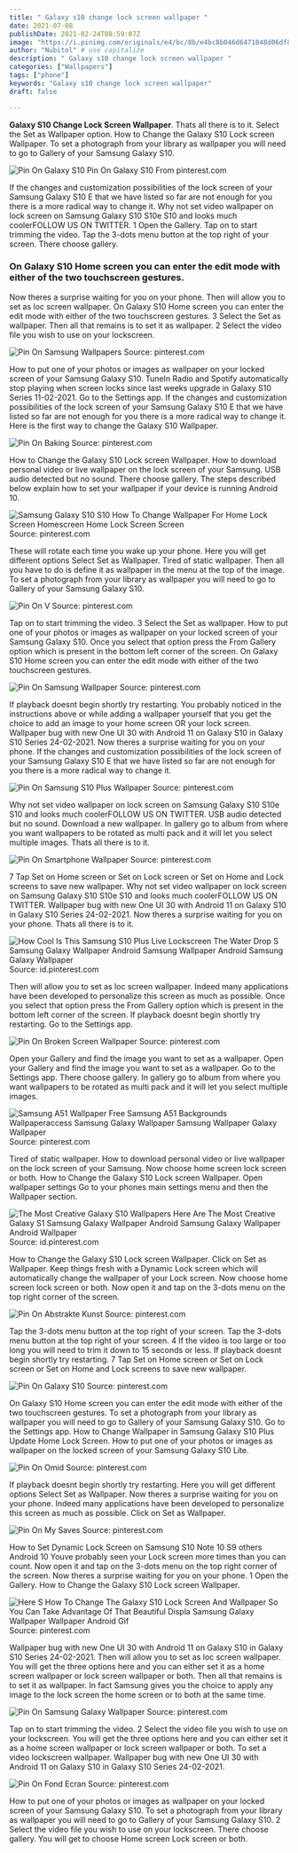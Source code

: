 ```yaml
---
title: " Galaxy s10 change lock screen wallpaper "
date: 2021-07-08
publishDate: 2021-02-24T08:59:07Z
image: "https://i.pinimg.com/originals/e4/bc/8b/e4bc8b046d6471848d06df860aaa8af3.png"
author: "Nubitol" # use capitalize
description: " Galaxy s10 change lock screen wallpaper "
categories: ["Wallpapers"]
tags: ["phone"]
keywords: "Galaxy s10 change lock screen wallpaper"
draft: false

---
```



**Galaxy S10 Change Lock Screen Wallpaper**. Thats all there is to it. Select the Set as Wallpaper option. How to Change the Galaxy S10 Lock screen Wallpaper. To set a photograph from your library as wallpaper you will need to go to Gallery of your Samsung Galaxy S10.

![Pin On Galaxy S10](https://i.pinimg.com/originals/90/19/9a/90199a6245ec84cd2456f68678cf5316.jpg "Pin On Galaxy S10")
Pin On Galaxy S10 From pinterest.com


If the changes and customization possibilities of the lock screen of your Samsung Galaxy S10 E that we have listed so far are not enough for you there is a more radical way to change it. Why not set video wallpaper on lock screen on Samsung Galaxy S10 S10e S10 and looks much coolerFOLLOW US ON TWITTER. 1 Open the Gallery. Tap on to start trimming the video. Tap the 3-dots menu button at the top right of your screen. There choose gallery.

### On Galaxy S10 Home screen you can enter the edit mode with either of the two touchscreen gestures.

Now theres a surprise waiting for you on your phone. Then will allow you to set as loc screen wallpaper. On Galaxy S10 Home screen you can enter the edit mode with either of the two touchscreen gestures. 3 Select the Set as wallpaper. Then all that remains is to set it as wallpaper. 2 Select the video file you wish to use on your lockscreen.


![Pin On Samsung Wallpapers](https://i.pinimg.com/originals/af/ff/04/afff0474fd8fe936e444022e60119254.jpg "Pin On Samsung Wallpapers")
Source: pinterest.com

How to put one of your photos or images as wallpaper on your locked screen of your Samsung Galaxy S10. TuneIn Radio and Spotify automatically stop playing when screen locks since last weeks upgrade in Galaxy S10 Series 11-02-2021. Go to the Settings app. If the changes and customization possibilities of the lock screen of your Samsung Galaxy S10 E that we have listed so far are not enough for you there is a more radical way to change it. Here is the first way to change the Galaxy S10 Wallpaper.

![Pin On Baking](https://i.pinimg.com/564x/39/f2/d9/39f2d9252bf7ca42449a2360df9c7c36.jpg "Pin On Baking")
Source: pinterest.com

How to Change the Galaxy S10 Lock screen Wallpaper. How to download personal video or live wallpaper on the lock screen of your Samsung. USB audio detected but no sound. There choose gallery. The steps described below explain how to set your wallpaper if your device is running Android 10.

![Samsung Galaxy S10 S10 How To Change Wallpaper For Home Lock Screen Homescreen Home Lock Screen Screen](https://i.pinimg.com/564x/30/d6/f2/30d6f21d90a811df61a851d717264f08.jpg "Samsung Galaxy S10 S10 How To Change Wallpaper For Home Lock Screen Homescreen Home Lock Screen Screen")
Source: pinterest.com

These will rotate each time you wake up your phone. Here you will get different options Select Set as Wallpaper. Tired of static wallpaper. Then all you have to do is define it as wallpaper in the menu at the top of the image. To set a photograph from your library as wallpaper you will need to go to Gallery of your Samsung Galaxy S10.

![Pin On V](https://i.pinimg.com/564x/c7/02/36/c70236e615cd07205ad953acef519418.jpg "Pin On V")
Source: pinterest.com

Tap on to start trimming the video. 3 Select the Set as wallpaper. How to put one of your photos or images as wallpaper on your locked screen of your Samsung Galaxy S10. Once you select that option press the From Gallery option which is present in the bottom left corner of the screen. On Galaxy S10 Home screen you can enter the edit mode with either of the two touchscreen gestures.

![Pin On Samsung Wallpaper](https://i.pinimg.com/736x/3f/4f/b1/3f4fb1bcc1cc34ff86d4fa1bab1c0833.jpg "Pin On Samsung Wallpaper")
Source: pinterest.com

If playback doesnt begin shortly try restarting. You probably noticed in the instructions above or while adding a wallpaper yourself that you get the choice to add an image to your home screen OR your lock screen. Wallpaper bug with new One UI 30 with Android 11 on Galaxy S10 in Galaxy S10 Series 24-02-2021. Now theres a surprise waiting for you on your phone. If the changes and customization possibilities of the lock screen of your Samsung Galaxy S10 E that we have listed so far are not enough for you there is a more radical way to change it.

![Pin On Samsung S10 Plus Wallpaper](https://i.pinimg.com/originals/29/05/77/290577d6a82b0f8e1e6fb1fd2b6c4264.jpg "Pin On Samsung S10 Plus Wallpaper")
Source: pinterest.com

Why not set video wallpaper on lock screen on Samsung Galaxy S10 S10e S10 and looks much coolerFOLLOW US ON TWITTER. USB audio detected but no sound. Download a new wallpaper. In gallery go to album from where you want wallpapers to be rotated as multi pack and it will let you select multiple images. Thats all there is to it.

![Pin On Smartphone Wallpaper](https://i.pinimg.com/originals/fe/33/e6/fe33e6393085fe88f4f6e578bae00484.jpg "Pin On Smartphone Wallpaper")
Source: pinterest.com

7 Tap Set on Home screen or Set on Lock screen or Set on Home and Lock screens to save new wallpaper. Why not set video wallpaper on lock screen on Samsung Galaxy S10 S10e S10 and looks much coolerFOLLOW US ON TWITTER. Wallpaper bug with new One UI 30 with Android 11 on Galaxy S10 in Galaxy S10 Series 24-02-2021. Now theres a surprise waiting for you on your phone. Thats all there is to it.

![How Cool Is This Samsung S10 Plus Live Lockscreen The Water Drop S Samsung Galaxy Wallpaper Android Samsung Wallpaper Android Samsung Galaxy Wallpaper](https://i.pinimg.com/474x/14/a2/b9/14a2b97a2df8f7b26dc045589615a4d3.jpg "How Cool Is This Samsung S10 Plus Live Lockscreen The Water Drop S Samsung Galaxy Wallpaper Android Samsung Wallpaper Android Samsung Galaxy Wallpaper")
Source: id.pinterest.com

Then will allow you to set as loc screen wallpaper. Indeed many applications have been developed to personalize this screen as much as possible. Once you select that option press the From Gallery option which is present in the bottom left corner of the screen. If playback doesnt begin shortly try restarting. Go to the Settings app.

![Pin On Broken Screen Wallpaper](https://i.pinimg.com/originals/59/6a/2c/596a2c2f6563df7fc9636e31d66a8884.jpg "Pin On Broken Screen Wallpaper")
Source: pinterest.com

Open your Gallery and find the image you want to set as a wallpaper. Open your Gallery and find the image you want to set as a wallpaper. Go to the Settings app. There choose gallery. In gallery go to album from where you want wallpapers to be rotated as multi pack and it will let you select multiple images.

![Samsung A51 Wallpaper Free Samsung A51 Backgrounds Wallpaperaccess Samsung Galaxy Wallpaper Samsung Wallpaper Galaxy Wallpaper](https://i.pinimg.com/originals/aa/86/84/aa8684b765cc71848c7c8cb8ccc56e2a.jpg "Samsung A51 Wallpaper Free Samsung A51 Backgrounds Wallpaperaccess Samsung Galaxy Wallpaper Samsung Wallpaper Galaxy Wallpaper")
Source: pinterest.com

Tired of static wallpaper. How to download personal video or live wallpaper on the lock screen of your Samsung. Now choose home screen lock screen or both. How to Change the Galaxy S10 Lock screen Wallpaper. Open wallpaper settings Go to your phones main settings menu and then the Wallpaper section.

![The Most Creative Galaxy S10 Wallpapers Here Are The Most Creative Galaxy S1 Samsung Galaxy Wallpaper Android Samsung Galaxy Wallpaper Android Wallpaper](https://i.pinimg.com/564x/88/8a/85/888a8583480b7bafc88db74ad11ff0b9.jpg "The Most Creative Galaxy S10 Wallpapers Here Are The Most Creative Galaxy S1 Samsung Galaxy Wallpaper Android Samsung Galaxy Wallpaper Android Wallpaper")
Source: id.pinterest.com

How to Change the Galaxy S10 Lock screen Wallpaper. Click on Set as Wallpaper. Keep things fresh with a Dynamic Lock screen which will automatically change the wallpaper of your Lock screen. Now choose home screen lock screen or both. Now open it and tap on the 3-dots menu on the top right corner of the screen.

![Pin On Abstrakte Kunst](https://i.pinimg.com/originals/cf/45/78/cf45786b7a84bb38cf6668c59f10bd34.png "Pin On Abstrakte Kunst")
Source: pinterest.com

Tap the 3-dots menu button at the top right of your screen. Tap the 3-dots menu button at the top right of your screen. 4 If the video is too large or too long you will need to trim it down to 15 seconds or less. If playback doesnt begin shortly try restarting. 7 Tap Set on Home screen or Set on Lock screen or Set on Home and Lock screens to save new wallpaper.

![Pin On Galaxy S10](https://i.pinimg.com/originals/90/19/9a/90199a6245ec84cd2456f68678cf5316.jpg "Pin On Galaxy S10")
Source: pinterest.com

On Galaxy S10 Home screen you can enter the edit mode with either of the two touchscreen gestures. To set a photograph from your library as wallpaper you will need to go to Gallery of your Samsung Galaxy S10. Go to the Settings app. How to Change Wallpaper in Samsung Galaxy S10 Plus Update Home Lock Screen. How to put one of your photos or images as wallpaper on the locked screen of your Samsung Galaxy S10 Lite.

![Pin On Omid](https://i.pinimg.com/originals/eb/c7/9e/ebc79e6941edc06ba6bbb4b010a58030.jpg "Pin On Omid")
Source: pinterest.com

If playback doesnt begin shortly try restarting. Here you will get different options Select Set as Wallpaper. Now theres a surprise waiting for you on your phone. Indeed many applications have been developed to personalize this screen as much as possible. Click on Set as Wallpaper.

![Pin On My Saves](https://i.pinimg.com/170x/69/c9/04/69c90424a314231c2f50cd00cd31c20a.jpg "Pin On My Saves")
Source: pinterest.com

How to Set Dynamic Lock Screen on Samsung S10 Note 10 S9 others Android 10 Youve probably seen your Lock screen more times than you can count. Now open it and tap on the 3-dots menu on the top right corner of the screen. Now theres a surprise waiting for you on your phone. 1 Open the Gallery. How to Change the Galaxy S10 Lock screen Wallpaper.

![Here S How To Change The Galaxy S10 Lock Screen And Wallpaper So You Can Take Advantage Of That Beautiful Displa Samsung Galaxy Wallpaper Wallpaper Android Gif](https://i.pinimg.com/originals/e9/62/c4/e962c4d9bc6411689c5946d207e99982.jpg "Here S How To Change The Galaxy S10 Lock Screen And Wallpaper So You Can Take Advantage Of That Beautiful Displa Samsung Galaxy Wallpaper Wallpaper Android Gif")
Source: pinterest.com

Wallpaper bug with new One UI 30 with Android 11 on Galaxy S10 in Galaxy S10 Series 24-02-2021. Then will allow you to set as loc screen wallpaper. You will get the three options here and you can either set it as a home screen wallpaper or lock screen wallpaper or both. Then all that remains is to set it as wallpaper. In fact Samsung gives you the choice to apply any image to the lock screen the home screen or to both at the same time.

![Pin On Samsung Galaxy Wallpaper](https://i.pinimg.com/originals/4c/a9/db/4ca9db1ee6fc1b67039bc76db97bcd37.jpg "Pin On Samsung Galaxy Wallpaper")
Source: pinterest.com

Tap on to start trimming the video. 2 Select the video file you wish to use on your lockscreen. You will get the three options here and you can either set it as a home screen wallpaper or lock screen wallpaper or both. To set a video lockscreen wallpaper. Wallpaper bug with new One UI 30 with Android 11 on Galaxy S10 in Galaxy S10 Series 24-02-2021.

![Pin On Fond Ecran](https://i.pinimg.com/originals/e4/bc/8b/e4bc8b046d6471848d06df860aaa8af3.png "Pin On Fond Ecran")
Source: pinterest.com

How to put one of your photos or images as wallpaper on your locked screen of your Samsung Galaxy S10. To set a photograph from your library as wallpaper you will need to go to Gallery of your Samsung Galaxy S10. 2 Select the video file you wish to use on your lockscreen. There choose gallery. You will get to choose Home screen Lock screen or both.

